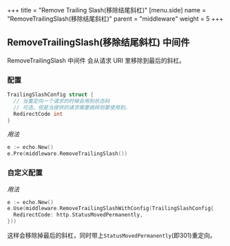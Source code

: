 +++
title = "Remove Trailing Slash(移除结尾斜杠)"
[menu.side]
  name = "RemoveTrailingSlash(移除结尾斜杠)"
  parent = "middleware"
  weight = 5
+++

## RemoveTrailingSlash(移除结尾斜杠) 中间件

RemoveTrailingSlash 中间件 会从请求 URI 里移除到最后的斜杠。

### 配置

```go
TrailingSlashConfig struct {
  // 当重定向一个请求的时候会用到状态码
  // 可选，但是当提供的请求需要跳转则要使用到。
  RedirectCode int
}
```

*用法*

```go
e := echo.New()
e.Pre(middleware.RemoveTrailingSlash())
```

### 自定义配置

*用法*

```go
e := echo.New()
e.Use(middleware.RemoveTrailingSlashWithConfig(TrailingSlashConfig{
  RedirectCode: http.StatusMovedPermanently,
}))
```

这样会移除掉最后的斜杠，同时带上`StatusMovedPermanently`(即301)重定向。

